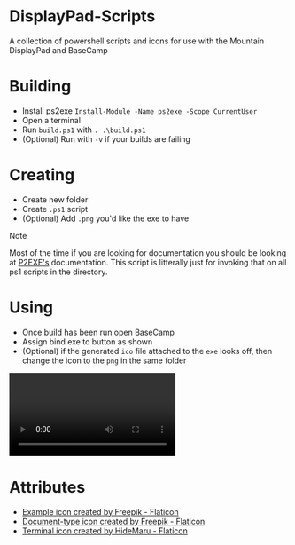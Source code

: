 # DisplayPad-Scripts
A collection of powershell scripts and icons for use with the Mountain DisplayPad and BaseCamp

# Building
- Install ps2exe `Install-Module -Name ps2exe -Scope CurrentUser`
- Open a terminal
- Run `build.ps1` with `. .\build.ps1`
- (Optional) Run with `-v` if your builds are failing

# Creating
- Create new folder
- Create `.ps1` script
- (Optional) Add `.png` you'd like the exe to have

> [!NOTE]  
> Most of the time if you are looking for documentation you should be looking at [P2EXE's](https://github.com/MScholtes/PS2EXE) documentation. This script is litterally just for invoking that on all ps1 scripts in the directory.

# Using
- Once build has been run open BaseCamp
- Assign bind exe to button as shown
- (Optional) if the generated `ico` file attached to the `exe` looks off, then change the icon to the `png` in the same folder

<video controls src="20250118-1249-42.1213150.mp4" title="Building and Assigning in action"></video>

# Attributes
- <a href="https://www.flaticon.com/free-icons/example" title="example icons">Example icon created by Freepik - Flaticon</a>
- <a href="https://www.flaticon.com/free-icons/document-type" title="document-type icons">Document-type icon created by Freepik - Flaticon</a>
- <a href="https://www.flaticon.com/free-icons/terminal" title="terminal icons">Terminal icon created by HideMaru - Flaticon</a>